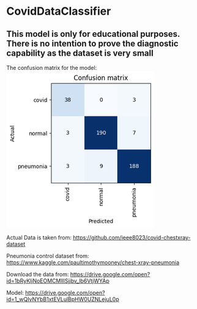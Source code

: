 # CovidDataClassifier

## This model is only for educational purposes. There is no intention to prove the diagnostic capability as the dataset is very small

The confusion matrix for the model:
![Confusion Matrix](https://github.com/kvmsc/CovidDataClassifier/blob/master/ConfusionMatrix.png)

Actual Data is taken from: https://github.com/ieee8023/covid-chestxray-dataset

Pneumonia control dataset from: https://www.kaggle.com/paultimothymooney/chest-xray-pneumonia

Download the data from: https://drive.google.com/open?id=1bRyKljNoEOMCMlllSjjbv_lb6VtjWYAp

Model: https://drive.google.com/open?id=1_wQIvNYbB1xtEVLulBpHW0UZNLejuL0p
